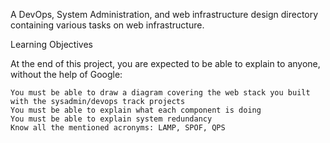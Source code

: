 A DevOps, System Administration, and web infrastructure design directory containing various tasks on web infrastructure.

Learning Objectives

At the end of this project, you are expected to be able to explain to anyone, without the help of Google:

    You must be able to draw a diagram covering the web stack you built with the sysadmin/devops track projects
    You must be able to explain what each component is doing
    You must be able to explain system redundancy
    Know all the mentioned acronyms: LAMP, SPOF, QPS

